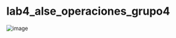 # lab4_alse_operaciones_grupo4
![image](https://user-images.githubusercontent.com/69492452/94848289-6ca5ca80-03e9-11eb-8615-9687d464e9e9.png)
